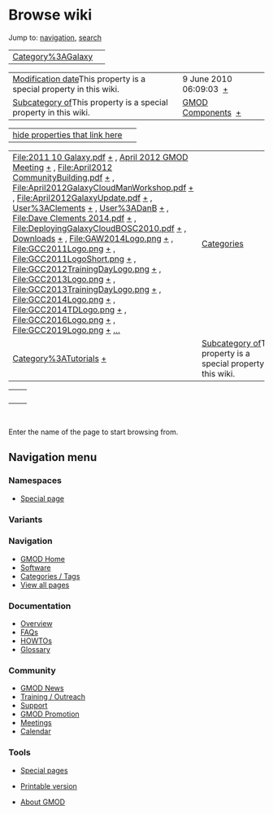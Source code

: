 



<span id="top"></span>




# <span dir="auto">Browse wiki</span>



Jump to: [navigation](#mw-navigation), [search](#p-search)


|                                                            |     |
|------------------------------------------------------------|-----|
| [Category%3AGalaxy](/wiki/Category%3AGalaxy "Category%3AGalaxy") |     |

|  |  |
|----|----|
| <span class="smw-highlighter" data-type="1" state="inline" data-title="Property"><span class="smwbuiltin">[Modification date](/wiki/Property:Modification_date "Property:Modification date")</span><span class="smwttcontent">This property is a special property in this wiki.</span></span> | <span class="smwb-value">9 June 2010 06:09:03  <span class="smwsearch">[+](/wiki/Special%3ASearchByProperty/Modification-20date/9-20June-202010-2006:09:03 "Special%3ASearchByProperty/Modification-20date/9-20June-202010-2006:09:03")</span></span> |
| <span class="smw-highlighter" data-type="1" state="inline" data-title="Property"><span class="smwbuiltin">[Subcategory of](/wiki/Property:Subcategory_of "Property:Subcategory of")</span><span class="smwttcontent">This property is a special property in this wiki.</span></span> | <span class="smwb-value">[GMOD Components](/wiki/Category%3AGMOD_Components "Category%3AGMOD Components")  <span class="smwsearch">[+](/wiki/Special%3ASearchByProperty/Subcategory-20of/GMOD-20Components "Special%3ASearchByProperty/Subcategory-20of/GMOD-20Components")</span></span> |

<span id="smw_browse_incoming"></span>

|  |  |
|----|----|
| [hide properties that link here](/mediawiki/index.php?title=Special:Browse&offset=0&dir=out&article=Category%3AGalaxy)  |  |

|  |  |
|----|----|
| <span class="smwb-ivalue">[File:2011 10 Galaxy.pdf](/wiki/File:2011_10_Galaxy.pdf "File:2011 10 Galaxy.pdf") <span class="smwbrowse">[+](/wiki/Special%3ABrowse/File:2011-2010-20Galaxy.pdf "Special%3ABrowse/File:2011-2010-20Galaxy.pdf")</span></span> , <span class="smwb-ivalue">[April 2012 GMOD Meeting](/wiki/April_2012_GMOD_Meeting "April 2012 GMOD Meeting") <span class="smwbrowse">[+](/wiki/Special%3ABrowse/April-202012-20GMOD-20Meeting "Special%3ABrowse/April-202012-20GMOD-20Meeting")</span></span> , <span class="smwb-ivalue">[File:April2012 CommunityBuilding.pdf](/wiki/File:April2012_CommunityBuilding.pdf "File:April2012 CommunityBuilding.pdf") <span class="smwbrowse">[+](/wiki/Special%3ABrowse/File:April2012-20CommunityBuilding.pdf "Special%3ABrowse/File:April2012-20CommunityBuilding.pdf")</span></span> , <span class="smwb-ivalue">[File:April2012GalaxyCloudManWorkshop.pdf](/wiki/File:April2012GalaxyCloudManWorkshop.pdf "File:April2012GalaxyCloudManWorkshop.pdf") <span class="smwbrowse">[+](/wiki/Special%3ABrowse/File:April2012GalaxyCloudManWorkshop.pdf "Special%3ABrowse/File:April2012GalaxyCloudManWorkshop.pdf")</span></span> , <span class="smwb-ivalue">[File:April2012GalaxyUpdate.pdf](/wiki/File:April2012GalaxyUpdate.pdf "File:April2012GalaxyUpdate.pdf") <span class="smwbrowse">[+](/wiki/Special%3ABrowse/File:April2012GalaxyUpdate.pdf "Special%3ABrowse/File:April2012GalaxyUpdate.pdf")</span></span> , <span class="smwb-ivalue">[User%3AClements](/wiki/User%3AClements "User%3AClements") <span class="smwbrowse">[+](/wiki/Special%3ABrowse/User%3AClements "Special%3ABrowse/User%3AClements")</span></span> , <span class="smwb-ivalue">[User%3ADanB](/wiki/User%3ADanB "User%3ADanB") <span class="smwbrowse">[+](/wiki/Special%3ABrowse/User%3ADanB "Special%3ABrowse/User%3ADanB")</span></span> , <span class="smwb-ivalue">[File:Dave Clements 2014.pdf](/wiki/File:Dave_Clements_2014.pdf "File:Dave Clements 2014.pdf") <span class="smwbrowse">[+](/wiki/Special%3ABrowse/File:Dave-20Clements-202014.pdf "Special%3ABrowse/File:Dave-20Clements-202014.pdf")</span></span> , <span class="smwb-ivalue">[File:DeployingGalaxyCloudBOSC2010.pdf](/wiki/File:DeployingGalaxyCloudBOSC2010.pdf "File:DeployingGalaxyCloudBOSC2010.pdf") <span class="smwbrowse">[+](/wiki/Special%3ABrowse/File:DeployingGalaxyCloudBOSC2010.pdf "Special%3ABrowse/File:DeployingGalaxyCloudBOSC2010.pdf")</span></span> , <span class="smwb-ivalue">[Downloads](/wiki/Downloads "Downloads") <span class="smwbrowse">[+](/wiki/Special%3ABrowse/Downloads "Special%3ABrowse/Downloads")</span></span> , <span class="smwb-ivalue">[File:GAW2014Logo.png](/wiki/File:GAW2014Logo.png "File:GAW2014Logo.png") <span class="smwbrowse">[+](/wiki/Special%3ABrowse/File:GAW2014Logo.png "Special%3ABrowse/File:GAW2014Logo.png")</span></span> , <span class="smwb-ivalue">[File:GCC2011Logo.png](/wiki/File:GCC2011Logo.png "File:GCC2011Logo.png") <span class="smwbrowse">[+](/wiki/Special%3ABrowse/File:GCC2011Logo.png "Special%3ABrowse/File:GCC2011Logo.png")</span></span> , <span class="smwb-ivalue">[File:GCC2011LogoShort.png](/wiki/File:GCC2011LogoShort.png "File:GCC2011LogoShort.png") <span class="smwbrowse">[+](/wiki/Special%3ABrowse/File:GCC2011LogoShort.png "Special%3ABrowse/File:GCC2011LogoShort.png")</span></span> , <span class="smwb-ivalue">[File:GCC2012TrainingDayLogo.png](/wiki/File:GCC2012TrainingDayLogo.png "File:GCC2012TrainingDayLogo.png") <span class="smwbrowse">[+](/wiki/Special%3ABrowse/File:GCC2012TrainingDayLogo.png "Special%3ABrowse/File:GCC2012TrainingDayLogo.png")</span></span> , <span class="smwb-ivalue">[File:GCC2013Logo.png](/wiki/File:GCC2013Logo.png "File:GCC2013Logo.png") <span class="smwbrowse">[+](/wiki/Special%3ABrowse/File:GCC2013Logo.png "Special%3ABrowse/File:GCC2013Logo.png")</span></span> , <span class="smwb-ivalue">[File:GCC2013TrainingDayLogo.png](/wiki/File:GCC2013TrainingDayLogo.png "File:GCC2013TrainingDayLogo.png") <span class="smwbrowse">[+](/wiki/Special%3ABrowse/File:GCC2013TrainingDayLogo.png "Special%3ABrowse/File:GCC2013TrainingDayLogo.png")</span></span> , <span class="smwb-ivalue">[File:GCC2014Logo.png](/wiki/File:GCC2014Logo.png "File:GCC2014Logo.png") <span class="smwbrowse">[+](/wiki/Special%3ABrowse/File:GCC2014Logo.png "Special%3ABrowse/File:GCC2014Logo.png")</span></span> , <span class="smwb-ivalue">[File:GCC2014TDLogo.png](/wiki/File:GCC2014TDLogo.png "File:GCC2014TDLogo.png") <span class="smwbrowse">[+](/wiki/Special%3ABrowse/File:GCC2014TDLogo.png "Special%3ABrowse/File:GCC2014TDLogo.png")</span></span> , <span class="smwb-ivalue">[File:GCC2016Logo.png](/wiki/File:GCC2016Logo.png "File:GCC2016Logo.png") <span class="smwbrowse">[+](/wiki/Special%3ABrowse/File:GCC2016Logo.png "Special%3ABrowse/File:GCC2016Logo.png")</span></span> , <span class="smwb-ivalue">[File:GCC2019Logo.png](/wiki/File:GCC2019Logo.png "File:GCC2019Logo.png") <span class="smwbrowse">[+](/wiki/Special%3ABrowse/File:GCC2019Logo.png "Special%3ABrowse/File:GCC2019Logo.png")</span></span> […](/mediawiki/index.php?title=Special%3ASearchByProperty&property=&value=Category%3AGalaxy) | [Categories](/wiki/Special%3ACategories "Special%3ACategories") |
| <span class="smwb-ivalue">[Category%3ATutorials](/wiki/Category%3ATutorials "Category%3ATutorials") <span class="smwbrowse">[+](/wiki/Special%3ABrowse/Category%3ATutorials "Special%3ABrowse/Category%3ATutorials")</span></span> | <span class="smw-highlighter" data-type="1" state="inline" data-title="Property"><span class="smwbuiltin">[Subcategory of](/wiki/Property:Subcategory_of "Property:Subcategory of")</span><span class="smwttcontent">This property is a special property in this wiki.</span></span> |

|     |     |
|-----|-----|
|     |     |

 

Enter the name of the page to start browsing from.  








## Navigation menu



### Namespaces

- <span id="ca-nstab-special">[Special
  page](/wiki/Special%3ABrowse/Category%3AGalaxy "This is a special page, you cannot edit the page itself")</span>


### 

### Variants[](#)









<a href="/wiki/Main_Page"
style="background-image: url(http://gmod.org/images/GMOD-cogs.png);"
title="Visit the main page"></a>


### Navigation



- <span id="n-GMOD-Home">[GMOD Home](/wiki/Main_Page)</span>
- <span id="n-Software">[Software](/wiki/GMOD_Components)</span>
- <span id="n-Categories-.2F-Tags">[Categories /
  Tags](/wiki/Categories)</span>
- <span id="n-View-all-pages">[View all
  pages](/wiki/Special:AllPages)</span>




### Documentation



- <span id="n-Overview">[Overview](/wiki/Overview)</span>
- <span id="n-FAQs">[FAQs](/wiki/Category%3AFAQ)</span>
- <span id="n-HOWTOs">[HOWTOs](/wiki/Category%3AHOWTO)</span>
- <span id="n-Glossary">[Glossary](/wiki/Glossary)</span>




### Community



- <span id="n-GMOD-News">[GMOD News](/wiki/GMOD_News)</span>
- <span id="n-Training-.2F-Outreach">[Training /
  Outreach](/wiki/Training_and_Outreach)</span>
- <span id="n-Support">[Support](/wiki/Support)</span>
- <span id="n-GMOD-Promotion">[GMOD
  Promotion](/wiki/GMOD_Promotion)</span>
- <span id="n-Meetings">[Meetings](/wiki/Meetings)</span>
- <span id="n-Calendar">[Calendar](/wiki/Calendar)</span>




### Tools



- <span id="t-specialpages"><a href="/wiki/Special%3ASpecialPages" accesskey="q"
  title="A list of all special pages [q]">Special pages</a></span>
- <span id="t-print"><a
  href="/mediawiki/index.php?title=Special%3ABrowse/Category%3AGalaxy&amp;printable=yes"
  rel="alternate" accesskey="p"
  title="Printable version of this page [p]">Printable version</a></span>





- <span id="footer-places-about">[About
  GMOD](/wiki/GMOD%3AAbout "GMOD%3AAbout")</span>

<!-- -->




